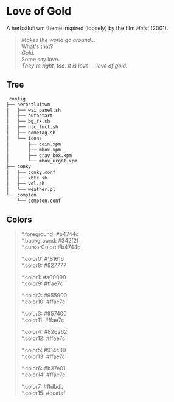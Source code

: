 # Love of Gold

A herbstluftwm theme inspired (loosely) by the film *Heist* (2001).

> *Makes the world go around...*  
> What's that?  
> *Gold.*  
> Some say love.  
> *They're right, too. It is love -- love of gold.*  

## Tree

```bash
.config
├── herbstluftwm
│   ├── wsi_panel.sh
│   ├── autostart
│   ├── bg_fx.sh
│   ├── hlc_fnct.sh
│   ├── hometag.sh
│   └── icons
│       ├── coin.xpm
│       ├── mbox.xpm
│       ├── gray_box.xpm
│       └── mbox_urgnt.xpm
├── conky
│   ├── conky.conf
│   ├── xbtc.sh
│   ├── vol.sh
│   └── weather.pl
└── compton
    └── compton.conf
```

## Colors

> *.foreground:   #b4744d  
> *.background:   #342f2f  
> *.cursorColor:  #b4744d  
> 
> *.color0:       #181616  
> *.color8:       #827777  
> 
> *.color1:       #a00000  
> *.color9:       #ffae7c  
> 
> *.color2:       #955900  
> *.color10:      #ffae7c  
> 
> *.color3:       #957400  
> *.color11:      #ffae7c  
> 
> *.color4:       #826262  
> *.color12:      #ffae7c  
> 
> *.color5:       #914c00  
> *.color13:      #ffae7c  
> 
> *.color6:       #b37e01  
> *.color14:      #ffae7c  
> 
> *.color7:       #ffdbdb  
> *.color15:      #ccafaf  
